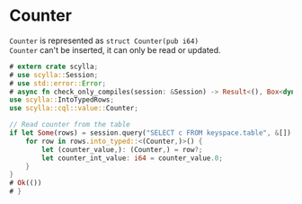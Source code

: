 # Counter
`Counter` is represented as `struct Counter(pub i64)`\
`Counter` can't be inserted, it can only be read or updated.

```rust
# extern crate scylla;
# use scylla::Session;
# use std::error::Error;
# async fn check_only_compiles(session: &Session) -> Result<(), Box<dyn Error>> {
use scylla::IntoTypedRows;
use scylla::cql::value::Counter;

// Read counter from the table
if let Some(rows) = session.query("SELECT c FROM keyspace.table", &[]).await?.rows {
    for row in rows.into_typed::<(Counter,)>() {
        let (counter_value,): (Counter,) = row?;
        let counter_int_value: i64 = counter_value.0;
    }
}
# Ok(())
# }
```